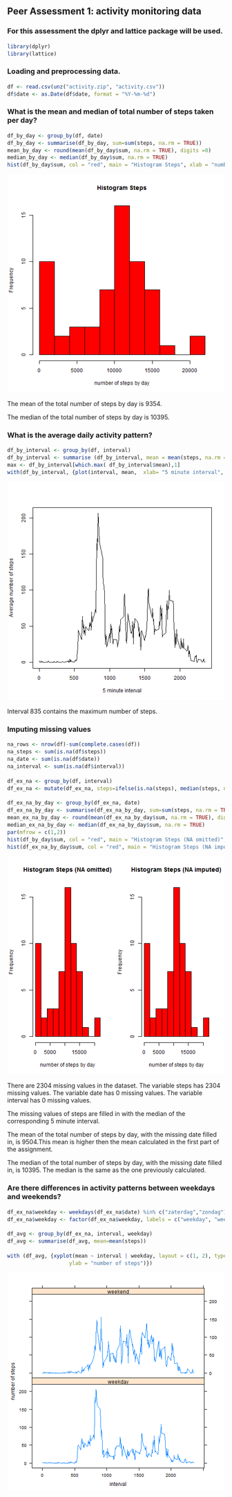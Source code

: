 
## Peer Assessment 1: activity monitoring data

### For this assessment the dplyr and lattice package will be used. 


```r
library(dplyr)
library(lattice)
```

### Loading and preprocessing data.


```r
df <- read.csv(unz("activity.zip", "activity.csv"))
df$date <- as.Date(df$date, format = "%Y-%m-%d")
```

### What is the mean and median of total number of steps taken per day?


```r
df_by_day <- group_by(df, date)
df_by_day <- summarise(df_by_day, sum=sum(steps, na.rm = TRUE))
mean_by_day <- round(mean(df_by_day$sum, na.rm = TRUE), digits =0)
median_by_day <- median(df_by_day$sum, na.rm = TRUE)
hist(df_by_day$sum, col = "red", main = "Histogram Steps", xlab = "number of steps by day", breaks = 10)
```

![plot of chunk unnamed-chunk-3](figure/unnamed-chunk-3-1.png) 

The mean of the total number of steps by day is 9354.

The median of the total number of steps by day is 10395.

### What is the average daily activity pattern?


```r
df_by_interval <- group_by(df, interval)
df_by_interval <- summarise (df_by_interval, mean = mean(steps, na.rm = TRUE))
max <- df_by_interval[which.max( df_by_interval$mean),1]
with(df_by_interval, {plot(interval, mean,  xlab= "5 minute interval", ylab = "Average number of steps", type = "l")})
```

![plot of chunk unnamed-chunk-4](figure/unnamed-chunk-4-1.png) 

Interval 835 contains the maximum number of steps.

### Imputing missing values


```r
na_rows <- nrow(df)-sum(complete.cases(df))
na_steps <- sum(is.na(df$steps))
na_date <- sum(is.na(df$date))
na_interval <- sum(is.na(df$interval))

df_ex_na <- group_by(df, interval)
df_ex_na <- mutate(df_ex_na, steps=ifelse(is.na(steps), median(steps, na.rm=TRUE), steps))

df_ex_na_by_day <- group_by(df_ex_na, date)
df_ex_na_by_day <- summarise(df_ex_na_by_day, sum=sum(steps, na.rm = TRUE))
mean_ex_na_by_day <- round(mean(df_ex_na_by_day$sum, na.rm = TRUE), digits = 0)
median_ex_na_by_day <- median(df_ex_na_by_day$sum, na.rm = TRUE)
par(mfrow = c(1,2))
hist(df_by_day$sum, col = "red", main = "Histogram Steps (NA omitted)", xlab = "number of steps by day", breaks = 10)
hist(df_ex_na_by_day$sum, col = "red", main = "Histogram Steps (NA imputed)", xlab = "number of steps by day", breaks = 10)
```

![plot of chunk unnamed-chunk-5](figure/unnamed-chunk-5-1.png) 
  
There are 2304 missing values in the dataset. The variable steps has 2304 missing values. The variable date has 0 missing values. The variable interval has 0 missing values.

The missing values of steps are filled in with the median of the corresponding 5 minute interval.

The mean of the total number of steps by day, with the missing date filled in, is 9504.This mean is higher then the mean calculated in the first part of the assignment.

The median of the total number of steps by day, with the missing date filled in, is 10395. The median is the same as the one previously calculated.   


### Are there differences in activity patterns between weekdays and weekends?


```r
df_ex_na$weekday <- weekdays(df_ex_na$date) %in% c("zaterdag","zondag")
df_ex_na$weekday <- factor(df_ex_na$weekday, labels = c("weekday", "weekend"))

df_avg <- group_by(df_ex_na, interval, weekday)
df_avg <- summarise(df_avg, mean=mean(steps))

with (df_avg, {xyplot(mean ~ interval | weekday, layout = c(1, 2), type = "l", xlab = "interval", 
                    ylab = "number of steps")})
```

![plot of chunk unnamed-chunk-6](figure/unnamed-chunk-6-1.png) 
